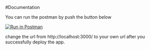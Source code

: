 #Documentation

You can run the postman by push the button below

[![Run in Postman](https://run.pstmn.io/button.svg)](https://app.getpostman.com/run-collection/23894784-84700de9-e246-47f3-850f-9ce298b19af0?action=collection%2Ffork&collection-url=entityId%3D23894784-84700de9-e246-47f3-850f-9ce298b19af0%26entityType%3Dcollection%26workspaceId%3Dc9e73ac2-130e-490c-97bb-4a9f1ab5966b)

change the url from http://localhost:3000/ to your own url after you successfully deploy the app.
